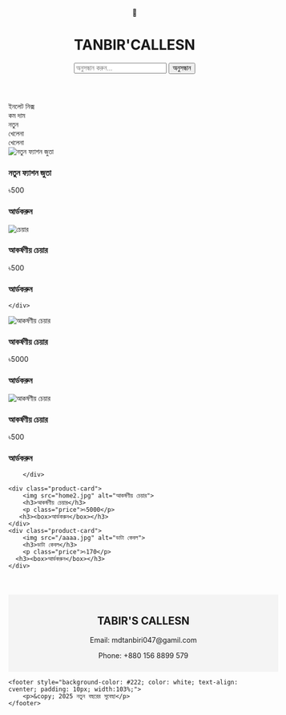<!DOCTYPE html>

<html lang="en">

<head>
  <link rel="stylesheet" href="styles.css">
  <title>www.TANBIR'CALLESN.com</title>
</head>
<header>
 <box>👤</box>
    <h1>TANBIR'CALLESN</h1>
    <input type="text" placeholder="অনুসন্ধান করুন...">
    <button>অনুসন্ধান</button>
  </header>

<div class="categories">
    <div>ইনলেট নিক্স</div>
    <div>কম দাম</div>
    <div>নতুন</div>
    <div>খেলেনা</div>
    <div>খেলেনা</div>
        </div>

<div class="product-cards">
    <div class="product-card">
        <img src="aaa2.jpg" alt="নতুন ফ্যাশন জুতা">
        <h3>নতুন ফ্যাশন জুতা</h3>
        <p class="price">৳500</p>
     <h3><box>আর্ডকরুন</box></h3>
    </div>
      <div class="product-card">
        <img src="aaa.jpg"alt="চেয়ার">
        <h3>আকর্ষণীয় চেয়ার</h3>
        <p class="price">৳500</p>
        <h3><box>আর্ডকরুন</box></h3>
       
    </div>
    
 <div class="product-card">
        <img src="aaa1.jpg" alt="আকর্ষণীয় চেয়ার">
        <h3>আকর্ষণীয় চেয়ার</h3>
        <p class="price">৳5000</p>
        <h3><box>আর্ডকরুন</box></h3>
    </div>
    <div class="product-card">
        <img src="procat3.jpg" alt="আকর্ষণীয় চেয়ার">
        <h3>আকর্ষণীয় চেয়ার</h3>
        <p class="price">৳500</p>
        <h3><box>আর্ডকরুন</box></h3>
        
        </div>
    
    <div class="product-card">
        <img src="home2.jpg" alt="আকর্ষণীয় চেয়ার">
        <h3>আকর্ষণীয় চেয়ার</h3>
        <p class="price">৳5000</p>
       <h3><box>আর্ডকরুন</box></h3>
    </div>
    <div class="product-card">
        <img src="/aaaa.jpg" alt="ডাটা কেবল">
        <h3>ডাটা কেবল</h3>
        <p class="price">৳170</p>
      <h3><box>আর্ডকরুন</box></h3>
    </div>
</div>
<section id="contact" style="margin-top: 50px; padding: 10px; width:103%; background-color: #f4f4f4; text-align: center;">
        <h2>TABIR'S CALLESN</h2>
        <p>Email: mdtanbiri047@gamil.com</p>
        <p>Phone: +880 156 8899 579</p>
    </section>

    <footer style="background-color: #222; color: white; text-align: cventer; padding: 10px; width:103%;">
        <p>&copy; 2025 নতুন বছরের সুবেছা</p>
    </footer>
</body>
</html>